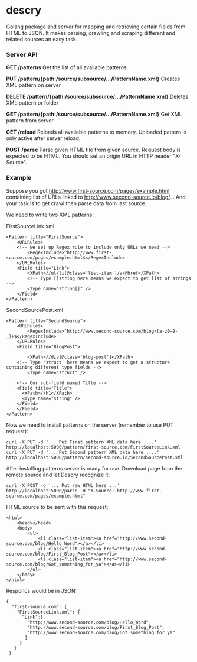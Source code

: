 # descry
Golang package and server for mapping and retrieving certain fields from HTML to JSON. 
It makes parsing, crawling and scraping different and related sources an easy task.

### Server API ###

**GET /patterns**
Get the list of all available patterns

**PUT /pattern/{path:/source/subsource/.../PatternName.xml}**
Creates XML pattern on server

**DELETE /pattern/{path:/source/subsource/.../PatternName.xml}**
Deletes XML pattern or folder

**GET /pattern/{path:/source/subsource/.../PatternName.xml}**
Get XML pattern from server

**GET /reload**
Reloads all available patterns to memory. Uploaded pattern is only active after server reload.

**POST /parse**
Parse given HTML file from given source.
Request body is expected to be HTML.
You should set an origin URL in HTTP header "X-Source".

### Example ###

Suppose you got http://www.first-source.com/pages/example.html containing list of URLs 
linked to http://www.second-source.io/blog/... And your task is to get crawl then parse data from last source.

We need to write two XML patterns:

FirstSourceLink.xml
```
<Pattern title="FirstSource">
	<URLRules>
    <!-- we set up Regex rule to include only URLs we need -->
		<RegexInclude>^http://www.first-source.com/pages/example.html$</RegexInclude>
	</URLRules>
	<Field title="Link">
		<XPath>//ul/li[@class='list-item']/a/@href</XPath>
		<!-- Type []string here means we expect to get list of strings -->
    	<Type name="string[]" />
	</Field>
</Pattern>
```
SecondSourcePost.xml
```
<Pattern title="SecondSource">
	<URLRules>
		<RegexInclude>^http://www.second-source.com/blog/[a-z0-9-_]+$</RegexInclude>
	</URLRules>
	<Field title="BlogPost">
  
		<XPath>//div[@class='blog-post']</XPath>
    <!-- Type 'struct' here means we expect to get a structure containing different type fields -->
		<Type name="struct" />
    
    <!-- Our sub-field named Title -->
    <Field title="Title">
      <XPath>//h1</XPath>
      <Type name="string" />
    </Field>
	</Field>
</Pattern>
```

Now we need to install patterns on the server (remember to use PUT request):

```
curl -X PUT -d '... Put First pattern XML data here ....' http://localhost:5000/pattern/first-source.com/FirstSourceLink.xml
curl -X PUT -d '... Put Second pattern XML data here ....' http://localhost:5000/pattern/second-source.io/SecondSourcePost.xml
```
After installing patterns server is ready for use. Download page from the remote source and let Descry recognize it:

```
curl -X POST -d '... Put raw HTML here ...'  http://localhost:5000/parse -H "X-Source: http://www.first-source.com/pages/example.html"
```
HTML source to be sent with this request:

```
<html>
	<head></head>
	<body>
		<ul>
			<li class="list-item"><a href="http://www.second-source.com/blog/Hello_Word"></a></li>
			<li class="list-item"><a href="http://www.second-source.com/blog/First_Blog_Post"></a></li>
			<li class="list-item"><a href="http://www.second-source.com/blog/Got_something_for_ya"></a></li>
		</ul>
	</body>
</html>
```

Responcs would be in JSON:
```
{
  "first-source.com": {
    "FirstSourceLink.xml": {
      "Link":[
        "http://www.second-source.com/blog/Hello_Word",
        "http://www.second-source.com/blog/First_Blog_Post",
        "http://www.second-source.com/blog/Got_something_for_ya"
       ]
     }
   }
 }
